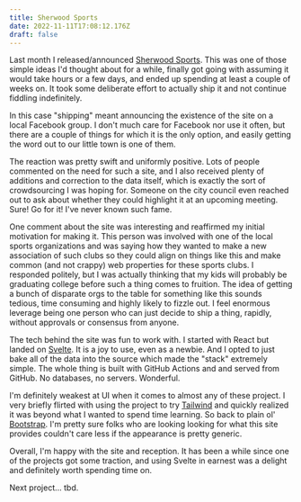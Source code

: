 ```yaml
---
title: Sherwood Sports
date: 2022-11-11T17:08:12.176Z
draft: false
---
```

Last month I released/announced [Sherwood Sports](https://sherwoodsports.org). This was one of those simple ideas I'd thought about for a while, finally got going with assuming it would take hours or a few days, and ended up spending at least a couple of weeks on. It took some deliberate effort to actually ship it and not continue fiddling indefinitely.

In this case "shipping" meant announcing the existence of the site on a local Facebook group. I don't much care for Facebook nor use it often, but there are a couple of things for which it is the only option, and easily getting the word out to our little town is one of them.

The reaction was pretty swift and uniformly positive. Lots of people commented on the need for such a site, and I also received plenty of additions and correction to the data itself, which is exactly the sort of crowdsourcing I was hoping for. Someone on the city council even reached out to ask about whether they could highlight it at an upcoming meeting. Sure! Go for it! I've never known such fame.

One comment about the site was interesting and reaffirmed my initial motivation for making it. This person was involved with one of the local sports organizations and was saying how they wanted to make a new association of such clubs so they could align on things like this and make common (and not crappy) web properties for these sports clubs. I responded politely, but I was actually thinking that my kids will probably be graduating college before such a thing comes to fruition. The idea of getting a bunch of disparate orgs to the table for something like this sounds tedious, time consuming and highly likely to fizzle out. I feel enormous leverage being one person who can just decide to ship a thing, rapidly, without approvals or consensus from anyone.

The tech behind the site was fun to work with. I started with React but landed on [Svelte](https://svelte.dev). It is a joy to use, even as a newbie. And I opted to just bake all of the data into the source which made the "stack" extremely simple. The whole thing is built with GitHub Actions and and served from GitHub. No databases, no servers. Wonderful.

I'm definitely weakest at UI when it comes to almost any of these project. I very briefly flirted with using the project to try [Tailwind](https://tailwindcss.com) and quickly realized it was beyond what I wanted to spend time learning. So back to plain ol' [Bootstrap](https://getbootstrap.com). I'm pretty sure folks who are looking looking for what this site provides couldn't care less if the appearance is pretty generic.

Overall, I'm happy with the site and reception. It has been a while since one of the projects got some traction, and using Svelte in earnest was a delight and definitely worth spending time on.

Next project... tbd. 
